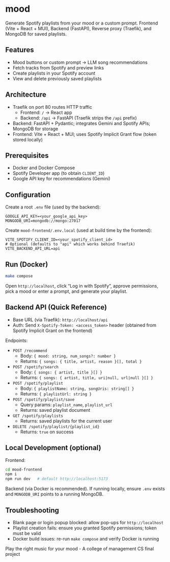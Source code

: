 # mood

Generate Spotify playlists from your mood or a custom prompt. Frontend (Vite + React + MUI), Backend (FastAPI), Reverse proxy (Traefik), and MongoDB for saved playlists.

## Features
- Mood buttons or custom prompt → LLM song recommendations
- Fetch tracks from Spotify and preview links
- Create playlists in your Spotify account
- View and delete previously saved playlists

## Architecture
- Traefik on port 80 routes HTTP traffic
  - Frontend: `/` → React app
  - Backend: `/api` → FastAPI (Traefik strips the `/api` prefix)
- Backend: FastAPI + Pydantic; integrates Gemini and Spotify APIs; MongoDB for storage
- Frontend: Vite + React + MUI; uses Spotify Implicit Grant flow (token stored locally)

## Prerequisites
- Docker and Docker Compose
- Spotify Developer app (to obtain `CLIENT_ID`)
- Google API key for recommendations (Gemini)

## Configuration
Create a root `.env` file (used by the backend):

```env
GOOGLE_API_KEY=<your_google_api_key>
MONGODB_URI=mongodb://mongo:27017
```

Create `mood-frontend/.env.local` (used at build time by the frontend):

```env
VITE_SPOTIFY_CLIENT_ID=<your_spotify_client_id>
# Optional (defaults to "api" which works behind Traefik)
VITE_BACKEND_API_URL=api
```

## Run (Docker)
```bash
make compose
```
Open `http://localhost`, click “Log in with Spotify”, approve permissions, pick a mood or enter a prompt, and generate your playlist.

## Backend API (Quick Reference)
- Base URL (via Traefik): `http://localhost/api`
- Auth: Send `X-Spotify-Token: <access_token>` header (obtained from Spotify Implicit Grant on the frontend)

Endpoints:
- `POST /recommend`
  - Body: `{ mood: string, num_songs?: number }`
  - Returns: `{ songs: { title, artist, reason }[], total }`
- `POST /spotify/search`
  - Body: `{ songs: { artist, title }[] }`
  - Returns: `{ songs: { artist, title, uri|null, url|null }[] }`
- `POST /spotify/playlist`
  - Body: `{ playlistName: string, songUris: string[] }`
  - Returns: `{ playlistUrl: string }`
- `POST /spotify/playlist/save`
  - Query params: `playlist_name`, `playlist_url`
  - Returns: saved playlist document
- `GET /spotify/playlists`
  - Returns: saved playlists for the current user
- `DELETE /spotify/playlist/{playlist_id}`
  - Returns: `true` on success

## Local Development (optional)
Frontend:
```bash
cd mood-frontend
npm i
npm run dev   # default http://localhost:5173
```

Backend (via Docker is recommended). If running locally, ensure `.env` exists and `MONGODB_URI` points to a running MongoDB.

## Troubleshooting
- Blank page or login popup blocked: allow pop-ups for `http://localhost`
- Playlist creation fails: ensure you granted Spotify permissions; token must be valid
- Docker build issues: re-run `make compose` and verify Docker is running

Play the right music for your mood - A college of management CS final project